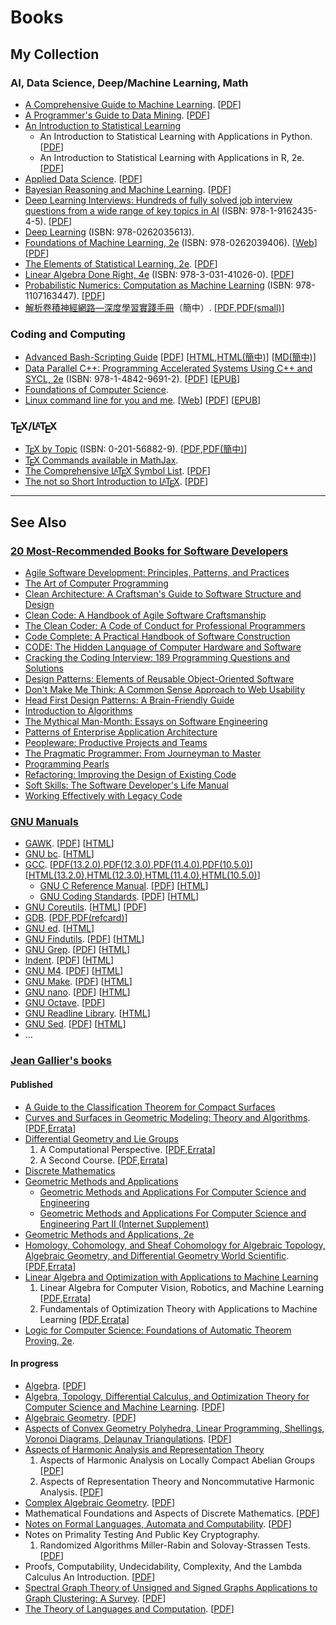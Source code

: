 # Books

## My Collection

### AI, Data Science, Deep/Machine Learning, Math

 -  [A Comprehensive Guide to Machine Learning](https://snasiriany.me/). \[[PDF](https://snasiriany.me/files/ml-book.pdf)\]
 -  [A Programmer's Guide to Data Mining](http://guidetodatamining.com/). \[[PDF](http://guidetodatamining.com/assets/guideChapters/Guide2DataMining.pdf)\]
 -  [An Introduction to Statistical Learning](https://www.statlearning.com/)
     -  An Introduction to Statistical Learning with Applications in Python. \[[PDF](https://drive.google.com/uc?export=download&id=1ajFkHO6zjrdGNqhqW1jKBZdiNGh_8YQ1)\]
     -  An Introduction to Statistical Learning with Applications in R, 2e. \[[PDF](https://drive.google.com/uc?export=download&id=106d-rN7cXpyAkgrUqjcPONNCyO-rX7MQ)\]
 -  [Applied Data Science](https://www.datasciencecentral.com/free-ebook-applied-data-science-columbia-university/). \[[PDF](https://columbia-applied-data-science.github.io/appdatasci.pdf)\]
 -  [Bayesian Reasoning and Machine Learning](http://web4.cs.ucl.ac.uk/staff/D.Barber/pmwiki/pmwiki.php?n=Brml.Online). \[[PDF](http://web4.cs.ucl.ac.uk/staff/D.Barber/textbook/200620.pdf)\]
 -  [Deep Learning Interviews: Hundreds of fully solved job interview questions from a wide range of key topics in AI](https://github.com/BoltzmannEntropy/interviews.ai) (ISBN: 978-1-9162435-4-5). \[[PDF](https://arxiv.org/pdf/2201.00650.pdf)\]
 -  [Deep Learning](https://www.deeplearningbook.org/) (ISBN: 978-0262035613).
 -  [Foundations of Machine Learning, 2e](https://cs.nyu.edu/~mohri/mlbook/) (ISBN: 978-0262039406). \[[Web](https://mitpress.ublish.com/ebook/foundations-of-machine-learning--2-preview/7093/Cover)\] \[[PDF](https://www.dropbox.com/s/38p0j6ds5q9c8oe/10290.pdf?dl=1)\]
 -  [The Elements of Statistical Learning, 2e](https://hastie.su.domains/ElemStatLearn/). \[[PDF](https://hastie.su.domains/ElemStatLearn/printings/ESLII_print12_toc.pdf)\]
 -  [Linear Algebra Done Right, 4e](https://linear.axler.net/) (ISBN: 978-3-031-41026-0). \[[PDF](https://link.springer.com/content/pdf/10.1007/978-3-031-41026-0.pdf)\]
 -  [Probabilistic Numerics: Computation as Machine Learning](https://www.probabilistic-numerics.org/textbooks/) (ISBN: 978-1107163447). \[[PDF](https://www.probabilistic-numerics.org/assets/ProbabilisticNumerics.pdf)\]
 -  [解析卷積神經網路&mdash;深度學習實踐手冊](http://www.weixiushen.com/book/CNN_book.html)（簡中）. \[[PDF](http://www.weixiushen.com/book/CNN_book.pdf),[PDF(small)](http://www.weixiushen.com/book/CNN_book_small.pdf)\]

### Coding and Computing

 -  [Advanced Bash-Scripting Guide](https://tldp.org/guides.html#abs) \[[PDF](https://tldp.org/LDP/abs/abs-guide.pdf)\] \[[HTML](https://tldp.org/LDP/abs/html/),[HTML(簡中)](https://linuxstory.gitbook.io/advanced-bash-scripting-guide-in-chinese/zheng-wen/part1)\] \[[MD(簡中)](https://github.com/LinuxStory/Advanced-Bash-Scripting-Guide-in-Chinese)\]
 -  [Data Parallel C++: Programming Accelerated Systems Using C++ and SYCL, 2e](https://rd.springer.com/book/10.1007/978-1-4842-9691-2) (ISBN: 978-1-4842-9691-2). \[[PDF](https://rd.springer.com/content/pdf/10.1007/978-1-4842-9691-2.pdf)\] \[[EPUB](https://rd.springer.com/download/epub/10.1007/978-1-4842-9691-2.epub)\]
 -  [Foundations of Computer Science](http://infolab.stanford.edu/~ullman/focs.html).
 -  [Linux command line for you and me](https://github.com/kushaldas/lym). \[[Web](https://lym.readthedocs.io/en/latest/)\] \[[PDF](https://lym.readthedocs.io/_/downloads/en/latest/pdf/)\] \[[EPUB](https://lym.readthedocs.io/_/downloads/en/latest/epub/)\]

### T<span style="text-transform:uppercase; margin-left:-.1667em; line-height:0; vertical-align:-.5ex; margin-right:-.125em">e</span>X/L<span style="font-size:.7em; text-transform:uppercase; margin-left:-.36em; line-height:0; vertical-align:.5ex; margin-right:-.15em">a</span>T<span style="text-transform:uppercase; margin-left:-.1667em; line-height:0; vertical-align:-.5ex; margin-right:-.125em">e</span>X

 -  [T<span style="text-transform:uppercase; margin-left:-.1667em; line-height:0; vertical-align:-.5ex; margin-right:-.125em">e</span>X by Topic](https://www.eijkhout.net/tex/tex-by-topic.html) (ISBN: 0-201-56882-9). \[[PDF](https://github.com/VictorEijkhout/tex-by-topic),[PDF(簡中)](https://github.com/CTeX-org/tex-by-topic-cn)\]
 -  [T<span style="text-transform:uppercase; margin-left:-.1667em; line-height:0; vertical-align:-.5ex; margin-right:-.125em">e</span>X Commands available in MathJax](https://www.onemathematicalcat.org/MathJaxDocumentation/TeXSyntax.htm).
 -  [The Comprehensive L<span style="font-size:.7em; text-transform:uppercase; margin-left:-.36em; line-height:0; vertical-align:.5ex; margin-right:-.15em">a</span>T<span style="text-transform:uppercase; margin-left:-.1667em; line-height:0; vertical-align:-.5ex; margin-right:-.125em">e</span>X Symbol List](https://tug.ctan.org/info/symbols/comprehensive/). \[[PDF](https://tug.ctan.org/info/symbols/comprehensive/symbols-a4.pdf)\]
 -  [The not so Short Introduction to L<span style="font-size:.7em; text-transform:uppercase; margin-left:-.36em; line-height:0; vertical-align:.5ex; margin-right:-.15em">a</span>T<span style="text-transform:uppercase; margin-left:-.1667em; line-height:0; vertical-align:-.5ex; margin-right:-.125em">e</span>X](https://tobi.oetiker.ch/lshort/). \[[PDF](https://tobi.oetiker.ch/lshort/lshort.pdf)\]

---

## See Also

### [20 Most-Recommended Books for Software Developers](https://dev.to/awwsmm/20-most-recommended-books-for-software-developers-5578)

 -  [Agile Software Development: Principles, Patterns, and Practices](https://amzn.to/2XT4fj3)
 -  [The Art of Computer Programming](https://amzn.to/2XKk8Ik)
 -  [Clean Architecture: A Craftsman's Guide to Software Structure and Design](https://amzn.to/2jTxLHt)
 -  [Clean Code: A Handbook of Agile Software Craftsmanship](https://amzn.to/2k1ogG7)
 -  [The Clean Coder: A Code of Conduct for Professional Programmers](https://amzn.to/2XMluCs)
 -  [Code Complete: A Practical Handbook of Software Construction](https://amzn.to/2jY2PWp)
 -  [CODE: The Hidden Language of Computer Hardware and Software](https://amzn.to/2XYXZKA)
 -  [Cracking the Coding Interview: 189 Programming Questions and Solutions](https://amzn.to/2XPSwlg)
 -  [Design Patterns: Elements of Reusable Object-Oriented Software](https://amzn.to/2jY1a37)
 -  [Don't Make Me Think: A Common Sense Approach to Web Usability](https://amzn.to/2XPjDwF)
 -  [Head First Design Patterns: A Brain-Friendly Guide](https://amzn.to/2XNEdxz)
 -  [Introduction to Algorithms](https://amzn.to/2XRR81s)
 -  [The Mythical Man-Month: Essays on Software Engineering](https://amzn.to/2XMoXAY)
 -  [Patterns of Enterprise Application Architecture](https://amzn.to/2jSqwQ5)
 -  [Peopleware: Productive Projects and Teams](https://amzn.to/2XR6keY)
 -  [The Pragmatic Programmer: From Journeyman to Master](https://amzn.to/2jY48Vh)
 -  [Programming Pearls](https://amzn.to/2XNxWlf)
 -  [Refactoring: Improving the Design of Existing Code](https://amzn.to/2XQ2KlF)
 -  [Soft Skills: The Software Developer's Life Manual](https://amzn.to/2XR9u2y)
 -  [Working Effectively with Legacy Code](https://amzn.to/2Y5hNvR)

### [GNU Manuals](https://www.gnu.org/manual/manual.html)

 -  [GAWK](https://www.gnu.org/software/gawk/). \[[PDF](https://www.gnu.org/software/gawk/manual/gawk.pdf)\] \[[HTML](https://www.gnu.org/software/gawk/manual/gawk.html)\]
 -  [GNU bc](https://www.gnu.org/software/bc/manual/bc.html). \[[HTML](https://www.gnu.org/software/bc/manual/html_mono/bc.html)\]
 -  [GCC](https://gcc.gnu.org/onlinedocs/). \[[PDF(13.2.0)](https://gcc.gnu.org/onlinedocs/gcc-13.2.0/gcc.pdf),[PDF(12.3.0)](https://gcc.gnu.org/onlinedocs/gcc-12.3.0/gcc.pdf),[PDF(11.4.0)](https://gcc.gnu.org/onlinedocs/gcc-11.4.0/gcc.pdf),[PDF(10.5.0)](https://gcc.gnu.org/onlinedocs/gcc-10.5.0/gcc.pdf)\] \[[HTML(13.2.0)](https://gcc.gnu.org/onlinedocs/gcc-13.2.0/),[HTML(12.3.0)](https://gcc.gnu.org/onlinedocs/gcc-12.3.0/),[HTML(11.4.0)](https://gcc.gnu.org/onlinedocs/gcc-11.4.0/),[HTML(10.5.0)](https://gcc.gnu.org/onlinedocs/gcc-10.5.0/)\]
     -  [GNU C Reference Manual](https://www.gnu.org/software/gnu-c-manual/). \[[PDF](https://www.gnu.org/software/gnu-c-manual/gnu-c-manual.pdf)\] \[[HTML](https://www.gnu.org/software/gnu-c-manual/gnu-c-manual.html)\]
     -  [GNU Coding Standards](https://www.gnu.org/prep/standards/). \[[PDF](https://www.gnu.org/prep/standards/standards.pdf)\] \[[HTML](https://www.gnu.org/prep/standards/standards.html)\]
 -  [GNU Coreutils](https://www.gnu.org/software/coreutils/). \[[HTML](https://www.gnu.org/software/coreutils/manual/coreutils.html)\] \[[PDF](https://www.gnu.org/software/coreutils/manual/coreutils.pdf)\]
 -  [GDB](https://sourceware.org/gdb/documentation/). \[[PDF](https://sourceware.org/gdb/current/onlinedocs/gdb.pdf),[PDF(refcard)](https://sourceware.org/gdb/current/onlinedocs/refcard.pdf)\]
 -  [GNU ed](https://www.gnu.org/software/ed/). \[[HTML](https://www.gnu.org/software/ed/manual/ed_manual.html)\]
 -  [GNU Findutils](https://www.gnu.org/software/findutils/manual/find.html). \[[PDF](https://www.gnu.org/software/findutils/manual/find.pdf)\] \[[HTML](https://www.gnu.org/software/findutils/manual/html_mono/find.html)\]
 -  [GNU Grep](https://www.gnu.org/software/grep/). \[[PDF](https://www.gnu.org/software/grep/manual/grep.pdf)\] \[[HTML](https://www.gnu.org/software/grep/manual/grep.html)\]
 -  [Indent](https://www.gnu.org/software/indent/). \[[PDF](https://www.gnu.org/software/indent/manual/indent.pdf)\] \[[HTML](https://www.gnu.org/software/indent/manual/indent.html)\]
 -  [GNU M4](https://www.gnu.org/software/m4/). \[[PDF](https://www.gnu.org/software/m4/manual/m4.pdf)\] \[[HTML](https://www.gnu.org/software/m4/manual/m4.html)\]
 -  [GNU Make](https://www.gnu.org/software/make/). \[[PDF](https://www.gnu.org/software/make/manual/make.pdf)\] \[[HTML](https://www.gnu.org/software/make/manual/make.html)\]
 -  [GNU nano](https://www.nano-editor.org/docs.php). \[[PDF](https://www.nano-editor.org/dist/latest/nano.pdf)\] \[[HTML](https://www.nano-editor.org/dist/latest/nano.html)\]
 -  [GNU Octave](https://octave.org/support.html). \[[PDF](https://octave.org/octave.pdf)\]
 -  [GNU Readline Library](http://www.gnu.org/software/readline/). \[[HTML](https://tiswww.cwru.edu/php/chet/readline/readline.html)\]
 -  [GNU Sed](https://www.gnu.org/software/sed/). \[[PDF](https://www.gnu.org/software/sed/manual/sed.pdf)\] \[[HTML](https://www.gnu.org/software/sed/manual/sed.html)\]
 -  ...

### [Jean Gallier's books](https://www.cis.upenn.edu/~jean/gbooks/home.html)

#### Published

 -  [A Guide to the Classification Theorem for Compact Surfaces](http://www.cis.upenn.edu/~jean/gbooks/surftop.html)
 -  [Curves and Surfaces in Geometric Modeling: Theory and Algorithms](http://www.cis.upenn.edu/~jean/gbooks/geom1.html). \[[PDF](https://www.cis.upenn.edu/~jean/geomcs-v2.pdf),[Errata](http://www.cis.upenn.edu/~jean/gbooks/typos1.pdf)\]
 -  [Differential Geometry and Lie Groups](http://www.cis.upenn.edu/~jean/gbooks/manif.html)
     1. A Computational Perspective. \[[PDF](http://www.seas.upenn.edu/~jean/diffgeom-spr-I.pdf),[Errata](http://www.seas.upenn.edu/~jean/typos-diff1.pdf)\]
     2. A Second Course. \[[PDF](http://www.seas.upenn.edu/~jean/diffgeom-spr-II.pdf),[Errata](http://www.seas.upenn.edu/~jean/typos-diff2.pdf)\]
 -  [Discrete Mathematics](http://www.cis.upenn.edu/~jean/gbooks/discmath.html)
 -  [Geometric Methods and Applications](http://www.cis.upenn.edu/~jean/gbooks/geom.html)
     - [Geometric Methods and Applications For Computer Science and Engineering](https://www.cis.upenn.edu/~jean/gbooks/geom2.html)
     - [Geometric Methods and Applications For Computer Science and Engineering Part II (Internet Supplement)](https://www.cis.upenn.edu/~jean/gbooks/geom3.html)
 -  [Geometric Methods and Applications, 2e](http://www.cis.upenn.edu/~jean/gbooks/geom2-v2.html)
 -  [Homology, Cohomology, and Sheaf Cohomology for Algebraic Topology, Algebraic Geometry, and Differential Geometry World Scientific](http://www.cis.upenn.edu/~jean/gbooks/sheaf-coho.html). \[[PDF](http://www.seas.upenn.edu/~jean/sheaves-coho.pdf),[Errata](http://www.seas.upenn.edu/~jean/typos-coho.pdf)\]
 -  [Linear Algebra and Optimization with Applications to Machine Learning](http://www.cis.upenn.edu/~jean/gbooks/linalg.html)
	   1. Linear Algebra for Computer Vision, Robotics, and Machine Learning \[[PDF](http://www.seas.upenn.edu/~cis515/linalg-I.pdf),[Errata](http://www.seas.upenn.edu/~jean/gbooks/typoslin1.pdf)\]
	   2. Fundamentals of Optimization Theory with Applications to Machine Learning \[[PDF](http://www.seas.upenn.edu/~cis515/linalg-II.pdf),[Errata](http://www.seas.upenn.edu/~jean/gbooks/typoslin2.pdf)\]
 -  [Logic for Computer Science: Foundations of Automatic Theorem Proving, 2e](https://www.cis.upenn.edu/~jean/gbooks/logic.html).

#### In progress

 -  [Algebra](http://www.cis.upenn.edu/~jean/algeom/amsalg.html). \[[PDF](http://www.cis.upenn.edu/~jean/algebra.pdf)\]
 -  [Algebra, Topology, Differential Calculus, and Optimization Theory for Computer Science and Machine Learning](https://www.cis.upenn.edu/~jean/gbooks/geomath.html). \[[PDF](http://www.cis.upenn.edu/~jean/math-deep.pdf)\]
 -  [Algebraic Geometry](http://www.cis.upenn.edu/~jean/algeom/steve01.html). \[[PDF](http://www.cis.upenn.edu/~jean/algeoms.pdf)\]
 -  [Aspects of Convex Geometry Polyhedra, Linear Programming, Shellings, Voronoi Diagrams, Delaunay Triangulations](http://www.cis.upenn.edu/~jean/gbooks/convexpoly.html). \[[PDF](https://www.cis.upenn.edu/~jean/combtopol.pdf)\]
 -  [Aspects of Harmonic Analysis and Representation Theory](https://www.cis.upenn.edu/~jean/gbooks/nc-harmonic.html)
     1. Aspects of Harmonic Analysis on Locally Compact Abelian Groups \[[PDF](http://www.seas.upenn.edu/~jean/nc-harmonic-I.pdf)\]
     2. Aspects of Representation Theory and Noncommutative Harmonic Analysis. \[[PDF](http://www.seas.upenn.edu/~jean/nc-harmonic-II.pdf)\]
 -  [Complex Algebraic Geometry](http://www.cis.upenn.edu/~jean/algeom/steve02.html). \[[PDF](http://www.cis.upenn.edu/~jean/calgeom.pdf)\]
 -  Mathematical Foundations and Aspects of Discrete Mathematics. \[[PDF](https://www.cis.upenn.edu/~jean/discmath-root-b.pdf)\]
 -  [Notes on Formal Languages, Automata and Computability](http://www.cis.upenn.edu/~jean/gbooks/tocnotes.html). \[[PDF](http://www.cis.upenn.edu/~jean/tcbook.pdf)\]
 -  Notes on Primality Testing And Public Key Cryptography.
     1. Randomized Algorithms Miller-Rabin and Solovay-Strassen Tests. \[[PDF](https://www.cis.upenn.edu/~jean/RSA-primality-testing.pdf)\]
 -  Proofs, Computability, Undecidability, Complexity, And the Lambda Calculus An Introduction. \[[PDF](https://www.seas.upenn.edu/~cis5110/notes/proofslambda.pdf)\]
 -  [Spectral Graph Theory of Unsigned and Signed Graphs Applications to Graph Clustering: A Survey](https://arxiv.org/abs/1601.04692). \[[PDF](https://www.cis.upenn.edu/~jean/spectral-graph-notes.pdf)\]
 -  [The Theory of Languages and Computation](http://www.cis.upenn.edu/~jean/gbooks/tc.html). \[[PDF](http://www.cis.upenn.edu/~jean/gbooks/toc.pdf)\]

<!--
  vim:  ft=markdown ic et norl wrap sw=4 sts=4:
  -->
